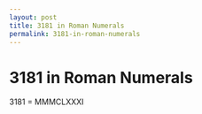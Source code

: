 ```yaml
---
layout: post
title: 3181 in Roman Numerals
permalink: 3181-in-roman-numerals
---
```


# 3181 in Roman Numerals

3181 = MMMCLXXXI
